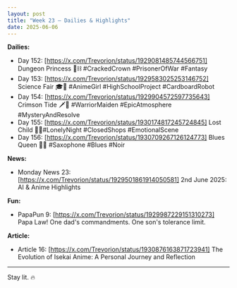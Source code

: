 ```yaml
---
layout: post
title: "Week 23 – Dailies & Highlights"
date: 2025-06-06
---
```


**Dailies:**  
- Day 152: [https://x.com/Trevorion/status/1929081485744566751] Dungeon Princess 👑⛓️ #CrackedCrown #PrisonerOfWar #Fantasy 
- Day 153: [https://x.com/Trevorion/status/1929583025253146752] Science Fair 🎓🤖 #AnimeGirl #HighSchoolProject #CardboardRobot
- Day 154: [https://x.com/Trevorion/status/1929904572597735643] Crimson Tide 🗡️🌅 #WarriorMaiden #EpicAtmosphere #MysteryAndResolve
- Day 155: [https://x.com/Trevorion/status/1930174817245724845] Lost Child 🌃🧸#LonelyNight #ClosedShops #EmotionalScene
- Day 156: [https://x.com/Trevorion/status/1930709267126124773] Blues Queen 🎷💙 #Saxophone #Blues #Noir

**News:**  
- Monday News 23: [https://x.com/Trevorion/status/1929501861914050581] 2nd June 2025: AI & Anime Highlights 

**Fun:** 
- PapaPun 9: [https://x.com/Trevorion/status/1929987229151310273] Papa Law! One dad's commandments. One son's tolerance limit.

**Article:**  
- Article 16: [https://x.com/Trevorion/status/1930876163871723941] The Evolution of Isekai Anime: A Personal Journey and Reflection

---

Stay lit. 🔥
